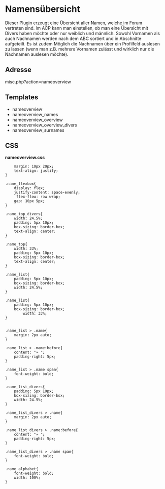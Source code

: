# Namensübersicht
Dieser Plugin erzeugt eine Übersicht aller Namen, welche im Forum vertreten sind. Im ACP kann man einstellen, ob man eine Übersicht mit Divers haben möchte oder nur weiblich und männlich. Sowohl Vornamen als auch Nachnamen werden nach dem ABC sortiert und in Abschnitte aufgeteilt. Es ist zudem Möglich die Nachnamen über ein Profilfeld auslesen zu lassen (wenn man z.B. mehrere Vornamen zulässt und wirklich nur die Nachnamen auslesen möchte).

## Adresse
misc.php?action=nameoverview

## Templates
- nameoverview 	
- nameoverview_names 	
- nameoverview_overview 	
- nameoverview_overview_divers 	
- nameoverview_surnames

## CSS
**nameoverview.css**
```.name_desc{
	margin: 10px 20px;
	text-align: justify;
}

.name_flexbox{
	display: flex;
	justify-content: space-evenly;
	 flex-flow: row wrap;
	gap: 10px 5px;
}

.name_top_divers{
	width: 24.5%;
	padding: 5px 10px;
	box-sizing: border-box;
	text-align: center;
}

.name_top{
	width: 33%;
	padding: 5px 10px;
	box-sizing: border-box;
	text-align: center;
}

.name_list{
	padding: 5px 10px;
	box-sizing: border-box;
	width: 24.5%;
}

.name_list{
	padding: 5px 10px;
	box-sizing: border-box;
		width: 33%;
}


.name_list > .name{
	margin: 2px auto;
}

.name_list > .name:before{
	content: "» ";
	padding-right: 5px;
}

.name_list > .name span{
	font-weight: bold;	
}

.name_list_divers{
	padding: 5px 10px;
	box-sizing: border-box;
	width: 24.5%;
}

.name_list_divers > .name{
	margin: 2px auto;
}

.name_list_divers > .name:before{
	content: "» ";
	padding-right: 5px;
}

.name_list_divers > .name span{
	font-weight: bold;	
}

.name_alphabet{
	font-weight: bold;
	width: 100%;
}
```
